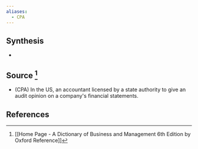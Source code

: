 ```yaml
---
aliases:
  - CPA
---
```

## Synthesis
- 
## Source [^1]
- (CPA) In the US, an accountant licensed by a state authority to give an audit opinion on a company's financial statements.
## References

[^1]: [[Home Page - A Dictionary of Business and Management 6th Edition by Oxford Reference]]
